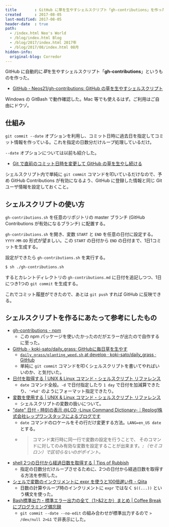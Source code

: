 ```yaml
---
title        : GitHub に草を生やすシェルスクリプト「gh-contributions」を作った
created      : 2017-08-05
last-modified: 2017-08-05
header-date  : true
path:
  - /index.html Neo's World
  - /blog/index.html Blog
  - /blog/2017/index.html 2017年
  - /blog/2017/08/index.html 08月
hidden-info:
  original-blog: Corredor
---
```


GitHub に自動的に*草*を生やすシェルスクリプト「**gh-contributions**」というものを作った。

- [GitHub - Neos21/gh-contributions: GitHub の草を生やすシェルスクリプト](https://github.com/Neos21/gh-contributions)

Windows の GitBash で動作確認した。Mac 等でも使えるはず。ご利用はご自由にドウゾ。

## 仕組み

`git commit --date` オプションを利用し、コミット日時に過去日を指定してコミット情報を作っている。これを指定の日数分だけループ処理しているだけ。

`--date` オプションについては以前も紹介した。

- [Git で直前のコミット日時を変更して GitHub の草を生やし続ける](/blog/2016/11/20-01.html)

シェルスクリプト内で単純に `git commit` コマンドを叩いているだけなので、予め GitHub Contributions が有効になるよう、GitHub に登録した情報と同じ Git ユーザ情報を設定しておくこと。

## シェルスクリプトの使い方

`gh-contributions.sh` を任意のリポジトリの master ブランチ (GitHub Contributions が有効になるブランチ) に配置する。

`gh-contributions.sh` を開き、変数 `START` と `END` を任意の日付に設定する。`YYYY-MM-DD` 形式が望ましい。この `START` の日付から `END` の日付まで、1日1コミットを生成する。

設定ができたら `gh-contributions.sh` を実行する。

```bash
$ sh ./gh-contributions.sh
```

するとカレントディレクトリの `gh-contributions.md` に日付を追記しつつ、1日につき1つの `git commit` を生成する。

これでコミット履歴ができたので、あとは `git push` すれば GitHub に反映できる。

## シェルスクリプトを作るにあたって参考にしたもの

- [gh-contributions - npm](https://www.npmjs.com/package/gh-contributions)
  - この npm パッケージを使いたかったのだがエラーが出たので自作するに至った。
- [GitHub - koki-sato/daily_grass: GitHubに毎日草を生やす](https://github.com/koki-sato/daily_grass)
  - [`daily_grass/planting_weed.sh` at develop · koki-sato/daily_grass · GitHub](https://github.com/koki-sato/daily_grass/blob/develop/planting_weed.sh)
  - 単純に `git commit` コマンドを叩くシェルスクリプトを書いてやればいいのか、と気付いた。
- [日付を取得する | UNIX & Linux コマンド・シェルスクリプト リファレンス](http://shellscript.sunone.me/date.html)
  - `date` コマンド全般。`-d` で日付指定したり `1 day` で日付を加減算できたり、`'+%d'` のようにフォーマット指定できたり。
- [変数を使用する | UNIX & Linux コマンド・シェルスクリプト リファレンス](http://shellscript.sunone.me/variable.html)
  - シェルスクリプトの変数の扱いについて。
- ["date" 日付・時刻の表示 @LCD -Linux Command Dictionary-｜Replog!株式会社レップワンスタッフによるブログです](http://www.rep1.co.jp/staff/200vcxg/217rav/date_lcd_-linux_command_dictio_2.htm)
  - `date` コマンドのロケールをその行だけ変更する方法。`LANG=en_US date` とする。
  - > コマンド実行時に同一行で変数の設定を行うことで、 そのコマンドに対してのみ有効な変数を設定することが出来ます。*`;`（セミコロン）で区切らないのがポイント。*
- [shell 2つの日付から経過日数を取得する | Tips of Rubbish](http://wordpress.ideacompo.com/?p=4936)
  - 指定の日数分だけループさせるために、2つの日付から経過日数を取得する方法を参照した。
- [シェルで変数のインクリメントに expr を使うと100倍遅い件 - Qiita](http://qiita.com/d_nishiyama85/items/a117d59a663cfcdea5e4)
  - 日数の計算やループ時のインクリメントに `expr` ではなく `$((...))` という構文を使った。
- [Bash標準出力・標準エラー出力の全て（1>&2とか）まとめ | Coffee Breakにプログラミング備忘録](http://to-developer.com/blog/?p=1001)
  - `git commit --date --no-edit` の組み合わせが標準出力するので `> /dev/null 2>&1` で非表示にした。
